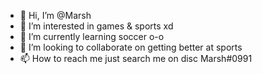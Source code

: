 - 👋 Hi, I’m @Marsh
- 👀 I’m interested in games & sports xd
- 🌱 I’m currently learning soccer o-o
- 💞️ I’m looking to collaborate on getting better at sports
- 📫 How to reach me just search me on disc Marsh#0991

<!---
marshii/marshii is a ✨ special ✨ repository because its `README.md` (this file) appears on your GitHub profile.
You can click the Preview link to take a look at your changes.
--->
